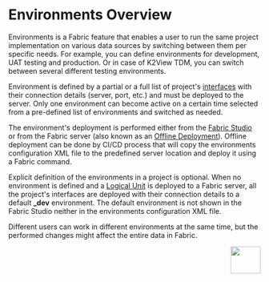 # Environments Overview

Environments is a Fabric feature that enables a user to run the same project implementation on various data sources by switching between them per specific needs. For example, you can define environments for development, UAT testing and production. Or in case of K2View TDM, you can switch between several different testing environments. 

Environment is defined by a partial or a full list of project's [interfaces](/articles/05_DB_interfaces/01_interfaces_overview.md) with their connection details (server, port, etc.) and must be deployed to the server. Only one environment can become active on a certain time selected from a pre-defined list of environments and switched as needed. 

The environment's deployment is performed either from the [Fabric Studio](/articles/25_environments/03_deploy_env_from_Fabric_Studio.md) or from the Fabric server (also known as an [Offline Deployment](/articles/25_environments/04_offline_deployment.md)). Offline deployment can be done by CI/CD process that will copy the environments configuration XML file to the predefined server location and deploy it using a Fabric command. 

Explicit definition of the environments in a project is optional. When no environment is defined and a [Logical Unit](/articles/03_logical_units/01_LU_overview.md) is deployed to a Fabric server, all the project's interfaces are deployed with their connection details to a default **_dev** environment. The default environment is not shown in the Fabric Studio neither in the environments configuration XML file.

Different users can work in different environments at the same time, but the performed changes might affect the entire data in Fabric.



[<img align="right" width="60" height="54" src="/articles/images/Next.png">](02_create_new_environment.md)



